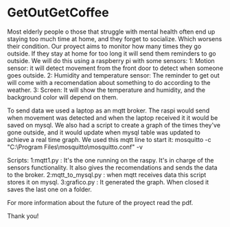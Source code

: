 # GetOutGetCoffee

Most elderly people o those that struggle with mental health often end up staying too much time at home, and they forget to socialize. Which worsens their condition.
Our proyect aims to monitor how many times they go outside. If they stay at home for too long it will send them reminders to go outside.
We will do this using a raspberry pi with some sensors:
1: Motion sensor: it will detect movement from the front door to detect when someone goes outside.
2: Humidity and temperature sensor: The reminder to get out will come with a recomendation about something to do according to the weather.
3: Screen: It will show the temperature and humidity, and the background color will depend on them.

To send data we used a laptop as an mqtt broker. The raspi would send when movement was detected and when the laptop received it it would be saved on mysql. We also had a script to create a graph of the times they've gone outside, and it would update when mysql table was updated to achieve a real time graph.
We used this mqtt line to start it:
mosquitto -c "C:\Program Files\mosquitto\mosquitto.conf" -v

Scripts:
1:mqtt1.py : It's the one running on the raspy. It's in charge of the sensors functionality. It also gives the recomendations and sends the data to the broker.
2:mqtt_to_mysql.py : when mqtt receives data this script stores it on mysql.
3:grafico.py : It generated the graph. When closed it saves the last one on a folder.


For more information about the future of the proyect read the pdf.

Thank you!
